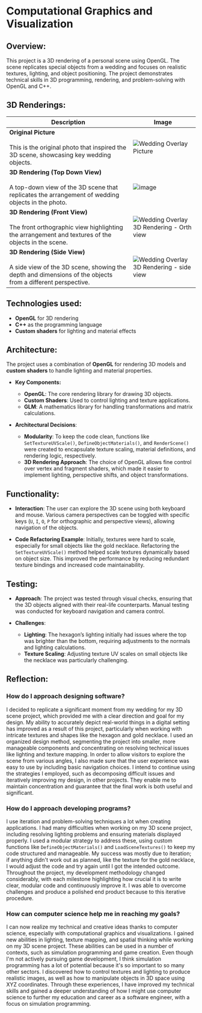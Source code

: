 # Computational Graphics and Visualization

## Overview:
This project is a 3D rendering of a personal scene using OpenGL. The scene replicates special objects from a wedding and focuses on realistic textures, lighting, and object positioning. The project demonstrates technical skills in 3D programming, rendering, and problem-solving with OpenGL and C++.

## 3D Renderings:
| **Description**                                                                                               | **Image**                                                                                                                                          |
|---------------------------------------------------------------------------------------------------------------|----------------------------------------------------------------------------------------------------------------------------------------------------|
| **Original Picture** <br /> <br /> This is the original photo that inspired the 3D scene, showcasing key wedding objects.                            | ![Wedding Overlay Picture](https://github.com/user-attachments/assets/f6e26690-31bf-4964-8294-62cf457f43ab)                                        |
| **3D Rendering (Top Down View)** <br /> <br /> A top-down view of the 3D scene that replicates the arrangement of wedding objects in the photo.      | ![image](https://github.com/user-attachments/assets/f6ab05b4-3b6c-497b-8f72-7c759ee7813f)                                                          |
| **3D Rendering (Front View)** <br /> <br /> The front orthographic view highlighting the arrangement and textures of the objects in the scene.       | ![Wedding Overlay 3D Rendering - Orth view](https://github.com/user-attachments/assets/fc212917-fd36-46f9-8ba3-659f992c6221)                        |
| **3D Rendering (Side View)** <br /> <br /> A side view of the 3D scene, showing the depth and dimensions of the objects from a different perspective.| ![Wedding Overlay 3D Rendering - side view](https://github.com/user-attachments/assets/98035f38-b160-4dcb-9a99-473567396b35)                        |


## Technologies used: 
- **OpenGL** for 3D rendering
- **C++** as the programming language
- **Custom shaders** for lighting and material effects

## Architecture:
The project uses a combination of **OpenGL** for rendering 3D models and **custom shaders** to handle lighting and material properties.

- **Key Components:**
  - **OpenGL**: The core rendering library for drawing 3D objects.
  - **Custom Shaders**: Used to control lighting and texture applications.
  - **GLM**: A mathematics library for handling transformations and matrix calculations.

- **Architectural Decisions**:
  - **Modularity**: To keep the code clean, functions like `SetTextureUVScale()`, `DefineObjectMaterials()`, and `RenderScene()` were created to encapsulate texture scaling, material definitions, and rendering logic, respectively.
  - **3D Rendering Approach**: The choice of OpenGL allows fine control over vertex and fragment shaders, which made it easier to implement lighting, perspective shifts, and object transformations.

## Functionality:
- **Interaction**:
  The user can explore the 3D scene using both keyboard and mouse. Various camera perspectives can be toggled with specific keys (`U`, `I`, `O`, `P` for orthographic and perspective views), allowing navigation of the objects.

- **Code Refactoring Example**:
  Initially, textures were hard to scale, especially for small objects like the gold necklace. Refactoring the `SetTextureUVScale()` method helped scale textures dynamically based on object size. This improved the performance by reducing redundant texture bindings and increased code maintainability.

## Testing:
- **Approach**: 
  The project was tested through visual checks, ensuring that the 3D objects aligned with their real-life counterparts. Manual testing was conducted for keyboard navigation and camera control.
  
- **Challenges**:
  - **Lighting**: The hexagon’s lighting initially had issues where the top was brighter than the bottom, requiring adjustments to the normals and lighting calculations.
  - **Texture Scaling**: Adjusting texture UV scales on small objects like the necklace was particularly challenging.

## Reflection:
### How do I approach designing software?
I decided to replicate a significant moment from my wedding for my 3D scene project, which provided me with a clear direction and goal for my design. My ability to accurately depict real-world things in a digital setting has improved as a result of this project, particularly when working with intricate textures and shapes like the hexagon and gold necklace. I used an organized design method, segmenting the project into smaller, more manageable components and concentrating on resolving technical issues like lighting and texture mapping. In order to allow visitors to explore the scene from various angles, I also made sure that the user experience was easy to use by including basic navigation choices. I intend to continue using the strategies I employed, such as decomposing difficult issues and iteratively improving my design, in other projects. They enable me to maintain concentration and guarantee that the final work is both useful and significant.

### How do I approach developing programs?
I use iteration and problem-solving techniques a lot when creating applications. I had many difficulties when working on my 3D scene project, including resolving lighting problems and ensuring materials displayed properly. I used a modular strategy to address these, using custom functions like `DefineObjectMaterials()` and `LoadSceneTextures()` to keep my code structured and manageable. My success was mostly due to iteration; if anything didn't work out as planned, like the texture for the gold necklace, I would adjust the code and try again until I got the intended outcome. Throughout the project, my development methodology changed considerably, with each milestone highlighting how crucial it is to write clear, modular code and continuously improve it. I was able to overcome challenges and produce a polished end product because to this iterative procedure.

### How can computer science help me in reaching my goals?
I can now realize my technical and creative ideas thanks to computer science, especially with computational graphics and visualizations. I gained new abilities in lighting, texture mapping, and spatial thinking while working on my 3D scene project. These abilities can be used in a number of contexts, such as simulation programming and game creation. Even though I'm not actively pursuing game development, I think simulation programming has a lot of potential because it's so important to so many other sectors. I discovered how to control textures and lighting to produce realistic images, as well as how to manipulate objects in 3D space using XYZ coordinates. Through these experiences, I have improved my technical skills and gained a deeper understanding of how I might use computer science to further my education and career as a software engineer, with a focus on simulation programming.
